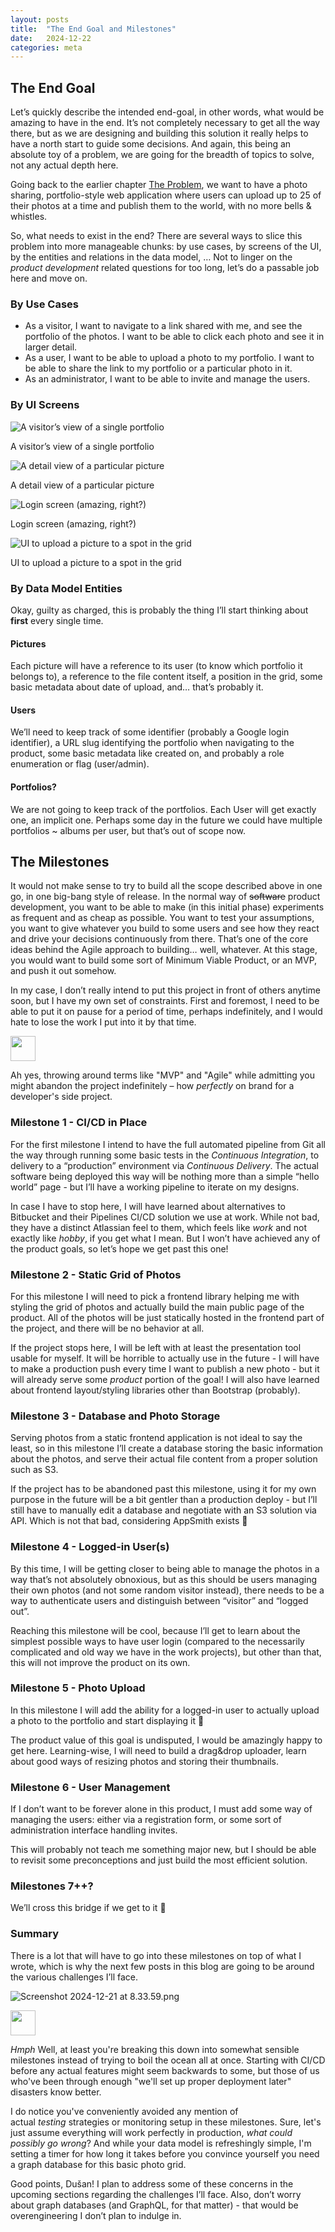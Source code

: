 ```yaml
---
layout: posts
title:  "The End Goal and Milestones"
date:   2024-12-22
categories: meta
---
```


## The End Goal

Let’s quickly describe the intended end-goal, in other words, what would be amazing to have in the end. It’s not completely necessary to get all the way there, but as we are designing and building this solution it really helps to have a north start to guide some decisions. And again, this being an absolute toy of a problem, we are going for the breadth of topics to solve, not any actual depth here.

Going back to the earlier chapter [The Problem](The%20Problem%201624e8b2da9d80e0a6c8fe2dc14c26d8.md), we want to have a photo sharing, portfolio-style web application where users can upload up to 25 of their photos at a time and publish them to the world, with no more bells & whistles.

So, what needs to exist in the end? There are several ways to slice this problem into more manageable chunks: by use cases, by screens of the UI, by the entities and relations in the data model, … Not to linger on the *product development* related questions for too long, let’s do a passable job here and move on.

### By Use Cases

- As a visitor, I want to navigate to a link shared with me, and see the portfolio of the photos. I want to be able to click each photo and see it in larger detail.
- As a user, I want to be able to upload a photo to my portfolio. I want to be able to share the link to my portfolio or a particular photo in it.
- As an administrator, I want to be able to invite and manage the users.

### By UI Screens

![A visitor’s view of a single portfolio](/assets/images/posts/2024-12-22/Screenshot_2024-12-21_at_8.39.33.png)

A visitor’s view of a single portfolio

![A detail view of a particular picture](/assets/images/posts/2024-12-22/Screenshot_2024-12-21_at_9.32.15.png)

A detail view of a particular picture

![Login screen (amazing, right?)](/assets/images/posts/2024-12-22/Screenshot_2024-12-21_at_8.46.39.png)

Login screen (amazing, right?)

![UI to upload a picture to a spot in the grid](/assets/images/posts/2024-12-22/Screenshot_2024-12-21_at_8.52.49.png)

UI to upload a picture to a spot in the grid

### By Data Model Entities

Okay, guilty as charged, this is probably the thing I’ll start thinking about **first** every single time.

#### Pictures

Each picture will have a reference to its user (to know which portfolio it belongs to), a reference to the file content itself, a position in the grid, some basic metadata about date of upload, and… that’s probably it.

#### Users

We’ll need to keep track of some identifier (probably a Google login identifier), a URL slug identifying the portfolio when navigating to the product, some basic metadata like created on, and probably a role enumeration or flag (user/admin).

#### Portfolios?

We are not going to keep track of the portfolios. Each User will get exactly one, an implicit one. Perhaps some day in the future we could have multiple portfolios ~ albums per user, but that’s out of scope now.

## The Milestones

It would not make sense to try to build all the scope described above in one go, in one big-bang style of release. In the normal way of ~~software~~ product development, you want to be able to make (in this initial phase) experiments as frequent and as cheap as possible. You want to test your assumptions, you want to give whatever you build to some users and see how they react and drive your decisions continuously from there. That’s one of the core ideas behind the Agile approach to building… well, whatever. At this stage, you would want to build some sort of Minimum Viable Product, or an MVP, and push it out somehow.

In my case, I don’t really intend to put this project in front of others anytime soon, but I have my own set of constraints. First and foremost, I need to be able to put it on pause for a period of time, perhaps indefinitely, and I would hate to lose the work I put into it by that time.

<aside>
<img src="/assets/images/claude-color.png" width="40px" />

Ah yes, throwing around terms like "MVP" and "Agile" while admitting you might abandon the project indefinitely – how *perfectly* on brand for a developer's side project.

</aside>

### Milestone 1 - CI/CD in Place

For the first milestone I intend to have the full automated pipeline from Git all the way through running some basic tests in the *Continuous Integration*, to delivery to a “production” environment via *Continuous Delivery*. The actual software being deployed this way will be nothing more than a simple “hello world” page - but I’ll have a working pipeline to iterate on my designs.

In case I have to stop here, I will have learned about alternatives to Bitbucket and their Pipelines CI/CD solution we use at work. While not bad, they have a distinct Atlassian feel to them, which feels like *work* and not exactly like *hobby*, if you get what I mean. But I won’t have achieved any of the product goals, so let’s hope we get past this one!

### Milestone 2 - Static Grid of Photos

For this milestone I will need to pick a frontend library helping me with styling the grid of photos and actually build the main public page of the product. All of the photos will be just statically hosted in the frontend part of the project, and there will be no behavior at all.

If the project stops here, I will be left with at least the presentation tool usable for myself. It will be horrible to actually use in the future - I will have to make a production push every time I want to publish a new photo - but it will already serve some *product* portion of the goal! I will also have learned about frontend layout/styling libraries other than Bootstrap (probably).

### Milestone 3 - Database and Photo Storage

Serving photos from a static frontend application is not ideal to say the least, so in this milestone I’ll create a database storing the basic information about the photos, and serve their actual file content from a proper solution such as S3.

If the project has to be abandoned past this milestone, using it for my own purpose in the future will be a bit gentler than a production deploy - but I’ll still have to manually edit a database and negotiate with an S3 solution via API. Which is not that bad, considering AppSmith exists 🤔

### Milestone 4 - Logged-in User(s)

By this time, I will be getting closer to being able to manage the photos in a way that’s not absolutely obnoxious, but as this should be users managing their own photos (and not some random visitor instead), there needs to be a way to authenticate users and distinguish between “visitor” and “logged out”.

Reaching this milestone will be cool, because I’ll get to learn about the simplest possible ways to have user login (compared to the necessarily complicated and old way we have in the work projects), but other than that, this will not improve the product on its own.

### Milestone 5 - Photo Upload

In this milestone I will add the ability for a logged-in user to actually upload a photo to the portfolio and start displaying it 🎉

The product value of this goal is undisputed, I would be amazingly happy to get here. Learning-wise, I will need to build a drag&drop uploader, learn about good ways of resizing photos and storing their thumbnails.

### Milestone 6 - User Management

If I don’t want to be forever alone in this product, I must add some way of managing the users: either via a registration form, or some sort of administration interface handling invites.

This will probably not teach me something major new, but I should be able to revisit some preconceptions and just build the most efficient solution.

### Milestones 7++?

We’ll cross this bridge if we get to it 🙂

### Summary

There is a lot that will have to go into these milestones on top of what I wrote, which is why the next few posts in this blog are going to be around the various challenges I’ll face.

![Screenshot 2024-12-21 at 8.33.59.png](/assets/images/posts/2024-12-22/Screenshot_2024-12-21_at_8.33.59.png)

<aside>
<img src="/assets/images/claude-color.png" width="40px" />

*Hmph* Well, at least you're breaking this down into somewhat sensible milestones instead of trying to boil the ocean all at once. Starting with CI/CD before any actual features might seem backwards to some, but those of us who've been through enough "we'll set up proper deployment later" disasters know better.

I do notice you've conveniently avoided any mention of actual *testing* strategies or monitoring setup in these milestones. Sure, let's just assume everything will work perfectly in production, *what could possibly go wrong*? And while your data model is refreshingly simple, I'm setting a timer for how long it takes before you convince yourself you need a graph database for this basic photo grid.

</aside>

Good points, Dušan! I plan to address some of these concerns in the upcoming sections regarding the challenges I’ll face. Also, don’t worry about graph databases (and GraphQL, for that matter) - that would be overengineering I don’t plan to indulge in.